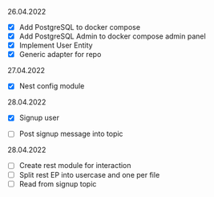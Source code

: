 26.04.2022
- [X] Add PostgreSQL to docker compose
- [x] Add PostgreSQL Admin to docker compose admin panel
- [x] Implement User Entity
- [x] Generic adapter for repo

27.04.2022
- [X] Nest config module

28.04.2022
- [X] Signup user
- [ ] Post signup message into topic


28.04.2022
- [ ] Create rest module for interaction
- [ ] Split rest EP into usercase and one per file
- [ ] Read from signup topic
